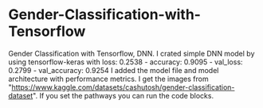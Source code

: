 # Gender-Classification-with-Tensorflow
Gender Classification with Tensorflow, DNN.
I crated simple DNN model by using tensorflow-keras with loss: 0.2538 - accuracy: 0.9095 - val_loss: 0.2799 - val_accuracy: 0.9254
I added the model file and model architecture with performance metrics.
I get the images from "https://www.kaggle.com/datasets/cashutosh/gender-classification-dataset". If you set the pathways you can run the code blocks.
